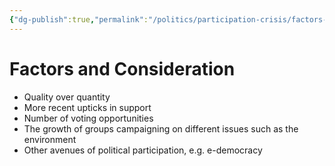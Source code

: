 ```yaml
---
{"dg-publish":true,"permalink":"/politics/participation-crisis/factors-and-considerations/","dgHomeLink":true,"dgPassFrontmatter":false}
---
```



# Factors and Consideration
- Quality over quantity
- More recent upticks in support
- Number of voting opportunities
- The growth of groups campaigning on different issues such as the environment
- Other avenues of political participation, e.g. e-democracy